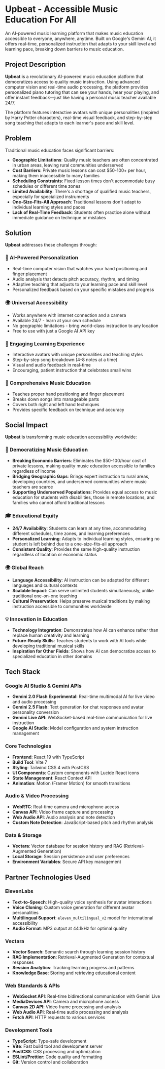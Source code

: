 # Upbeat - Accessible Music Education For All

An AI-powered music learning platform that makes music education accessible to everyone, anywhere, anytime. Built on Google's Gemini AI, it offers real-time, personalized instruction that adapts to your skill level and learning pace, breaking down barriers to music education.

## Project Description

**Upbeat** is a revolutionary AI-powered music education platform that democratizes access to quality music instruction. Using advanced computer vision and real-time audio processing, the platform provides personalized piano tutoring that can see your hands, hear your playing, and offer instant feedback—just like having a personal music teacher available 24/7.

The platform features interactive avatars with unique personalities (inspired by Harry Potter characters), real-time visual feedback, and step-by-step song teaching that adapts to each learner's pace and skill level.

## Problem

Traditional music education faces significant barriers:

- **Geographic Limitations**: Quality music teachers are often concentrated in urban areas, leaving rural communities underserved
- **Cost Barriers**: Private music lessons can cost $50-100+ per hour, making them inaccessible to many families
- **Scheduling Constraints**: Fixed lesson times don't accommodate busy schedules or different time zones
- **Limited Availability**: There's a shortage of qualified music teachers, especially for specialized instruments
- **One-Size-Fits-All Approach**: Traditional lessons don't adapt to individual learning styles and paces
- **Lack of Real-Time Feedback**: Students often practice alone without immediate guidance on technique or mistakes

## Solution

**Upbeat** addresses these challenges through:

### 🎯 **AI-Powered Personalization**
- Real-time computer vision that watches your hand positioning and finger placement
- Audio analysis that detects pitch accuracy, rhythm, and timing
- Adaptive teaching that adjusts to your learning pace and skill level
- Personalized feedback based on your specific mistakes and progress

### 🌍 **Universal Accessibility**
- Works anywhere with internet connection and a camera
- Available 24/7 - learn at your own schedule
- No geographic limitations - bring world-class instruction to any location
- Free to use with just a Google AI API key

### 👥 **Engaging Learning Experience**
- Interactive avatars with unique personalities and teaching styles
- Step-by-step song breakdown (4-8 notes at a time)
- Visual and audio feedback in real-time
- Encouraging, patient instruction that celebrates small wins

### 🎵 **Comprehensive Music Education**
- Teaches proper hand positioning and finger placement
- Breaks down songs into manageable parts
- Covers both right and left hand techniques
- Provides specific feedback on technique and accuracy

## Social Impact

**Upbeat** is transforming music education accessibility worldwide:

### 🌟 **Democratizing Music Education**
- **Breaking Economic Barriers**: Eliminates the $50-100/hour cost of private lessons, making quality music education accessible to families regardless of income
- **Bridging Geographic Gaps**: Brings expert instruction to rural areas, developing countries, and underserved communities where music teachers are scarce
- **Supporting Underserved Populations**: Provides equal access to music education for students with disabilities, those in remote locations, and families who cannot afford traditional lessons

### 🎓 **Educational Equity**
- **24/7 Availability**: Students can learn at any time, accommodating different schedules, time zones, and learning preferences
- **Personalized Learning**: Adapts to individual learning styles, ensuring no student is left behind due to a one-size-fits-all approach
- **Consistent Quality**: Provides the same high-quality instruction regardless of location or economic status

### 🌍 **Global Reach**
- **Language Accessibility**: AI instruction can be adapted for different languages and cultural contexts
- **Scalable Impact**: Can serve unlimited students simultaneously, unlike traditional one-on-one teaching
- **Cultural Preservation**: Helps preserve musical traditions by making instruction accessible to communities worldwide

### 💡 **Innovation in Education**
- **Technology Integration**: Demonstrates how AI can enhance rather than replace human creativity and learning
- **Future-Ready Skills**: Teaches students to work with AI tools while developing traditional musical skills
- **Inspiration for Other Fields**: Shows how AI can democratize access to specialized education in other domains

## Tech Stack

### **Google AI Studio & Gemini APIs**
- **Gemini 2.0 Flash Experimental**: Real-time multimodal AI for live video and audio processing
- **Gemini 2.5 Flash**: Text generation for chat responses and avatar personality conversion
- **Gemini Live API**: WebSocket-based real-time communication for live instruction
- **Google AI Studio**: Model configuration and system instruction management

### **Core Technologies**
- **Frontend**: React 19 with TypeScript
- **Build Tool**: Vite 7
- **Styling**: Tailwind CSS 4 with PostCSS
- **UI Components**: Custom components with Lucide React icons
- **State Management**: React Context API
- **Animation**: Motion (Framer Motion) for smooth transitions

### **Audio & Video Processing**
- **WebRTC**: Real-time camera and microphone access
- **Canvas API**: Video frame capture and processing
- **Web Audio API**: Audio analysis and note detection
- **Custom Note Detection**: JavaScript-based pitch and rhythm analysis

### **Data & Storage**
- **Vectara**: Vector database for session history and RAG (Retrieval-Augmented Generation)
- **Local Storage**: Session persistence and user preferences
- **Environment Variables**: Secure API key management

## Partner Technologies Used

### **ElevenLabs**
- **Text-to-Speech**: High-quality voice synthesis for avatar interactions
- **Voice Cloning**: Custom voice generation for different avatar personalities
- **Multilingual Support**: `eleven_multilingual_v2` model for international accessibility
- **Audio Format**: MP3 output at 44.1kHz for optimal quality

### **Vectara**
- **Vector Search**: Semantic search through learning session history
- **RAG Implementation**: Retrieval-Augmented Generation for contextual responses
- **Session Analytics**: Tracking learning progress and patterns
- **Knowledge Base**: Storing and retrieving educational content

### **Web Standards & APIs**
- **WebSocket API**: Real-time bidirectional communication with Gemini Live
- **MediaDevices API**: Camera and microphone access
- **Canvas 2D API**: Video frame processing and analysis
- **Web Audio API**: Real-time audio processing and analysis
- **Fetch API**: HTTP requests to various services

### **Development Tools**
- **TypeScript**: Type-safe development
- **Vite**: Fast build tool and development server
- **PostCSS**: CSS processing and optimization
- **ESLint/Prettier**: Code quality and formatting
- **Git**: Version control and collaboration
